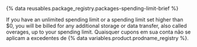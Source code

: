 {% data reusables.package_registry.packages-spending-limit-brief %}

If you have an unlimited spending limit or a spending limit set higher than $0, you will be billed for any additional storage or data transfer, also called overages, up to your spending limit. Quaisquer cupons em sua conta não se aplicam a excedentes de {% data variables.product.prodname_registry %}.
